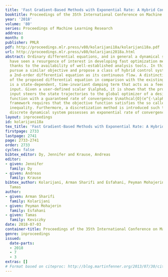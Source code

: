 ```yaml
---
title: 'Fast Gradient-Based Methods with Exponential Rate: A Hybrid Control Framework'
booktitle: Proceedings of the 35th International Conference on Machine Learning
year: '2018'
volume: '80'
series: Proceedings of Machine Learning Research
address: 
month: 0
publisher: PMLR
pdf: http://proceedings.mlr.press/v80/kolarijani18a/kolarijani18a.pdf
url: http://proceedings.mlr.press/v80/kolarijani2018a.html
abstract: Ordinary differential equations, and in general a dynamical system viewpoint,
  have seen a resurgence of interest in developing fast optimization methods, mainly
  thanks to the availability of well-established analysis tools. In this study, we
  pursue a similar objective and propose a class of hybrid control systems that adopts
  a 2nd-order differential equation as its continuous flow. A distinctive feature
  of the proposed differential equation in comparison with the existing literature
  is a state-dependent, time-invariant damping term that acts as a feedback control
  input. Given a user-defined scalar $\alpha$, it is shown that the proposed control
  input steers the state trajectories to the global optimizer of a desired objective
  function with a guaranteed rate of convergence $\mathcal{O}(e^{-\alpha t})$. Our
  framework requires that the objective function satisfies the so called Polyak–{Ł}ojasiewicz
  inequality. Furthermore, a discretization method is introduced such that the resulting
  discrete dynamical system possesses an exponential rate of convergence.
layout: inproceedings
id: kolarijani18a
tex_title: 'Fast Gradient-Based Methods with Exponential Rate: A Hybrid Control Framework'
firstpage: 2733
lastpage: 2741
page: 2733-2741
order: 2733
cycles: false
bibtex_editor: Dy, Jennifer and Krause, Andreas
editor:
- given: Jennifer
  family: Dy
- given: Andreas
  family: Krause
bibtex_author: Kolarijani, Arman Sharifi and Esfahani, Peyman Mohajerin and Keviczky,
  Tamas
author:
- given: Arman Sharifi
  family: Kolarijani
- given: Peyman Mohajerin
  family: Esfahani
- given: Tamas
  family: Keviczky
date: 2018-07-03
container-title: Proceedings of the 35th International Conference on Machine Learning
genre: inproceedings
issued:
  date-parts:
  - 2018
  - 7
  - 3
extras: []
# Format based on citeproc: http://blog.martinfenner.org/2013/07/30/citeproc-yaml-for-bibliographies/
---
```

